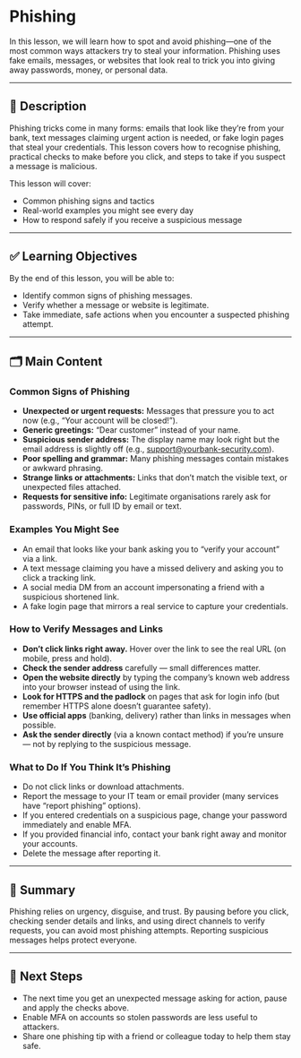 # Phishing

In this lesson, we will learn how to spot and avoid phishing—one of the most common ways attackers try to steal your information. Phishing uses fake emails, messages, or websites that look real to trick you into giving away passwords, money, or personal data.

---

## 📘 Description

Phishing tricks come in many forms: emails that look like they’re from your bank, text messages claiming urgent action is needed, or fake login pages that steal your credentials. This lesson covers how to recognise phishing, practical checks to make before you click, and steps to take if you suspect a message is malicious.

This lesson will cover:

- Common phishing signs and tactics  
- Real-world examples you might see every day  
- How to respond safely if you receive a suspicious message  

---

## ✅ Learning Objectives

By the end of this lesson, you will be able to:

- Identify common signs of phishing messages.  
- Verify whether a message or website is legitimate.  
- Take immediate, safe actions when you encounter a suspected phishing attempt.  

---

## 🗂️ Main Content

### Common Signs of Phishing

- **Unexpected or urgent requests:** Messages that pressure you to act now (e.g., “Your account will be closed!”).  
- **Generic greetings:** “Dear customer” instead of your name.  
- **Suspicious sender address:** The display name may look right but the email address is slightly off (e.g., support@yourbank-security.com).  
- **Poor spelling and grammar:** Many phishing messages contain mistakes or awkward phrasing.  
- **Strange links or attachments:** Links that don’t match the visible text, or unexpected files attached.  
- **Requests for sensitive info:** Legitimate organisations rarely ask for passwords, PINs, or full ID by email or text.

### Examples You Might See

- An email that looks like your bank asking you to “verify your account” via a link.  
- A text message claiming you have a missed delivery and asking you to click a tracking link.  
- A social media DM from an account impersonating a friend with a suspicious shortened link.  
- A fake login page that mirrors a real service to capture your credentials.

### How to Verify Messages and Links

- **Don’t click links right away.** Hover over the link to see the real URL (on mobile, press and hold).  
- **Check the sender address** carefully — small differences matter.  
- **Open the website directly** by typing the company’s known web address into your browser instead of using the link.  
- **Look for HTTPS and the padlock** on pages that ask for login info (but remember HTTPS alone doesn’t guarantee safety).  
- **Use official apps** (banking, delivery) rather than links in messages when possible.  
- **Ask the sender directly** (via a known contact method) if you’re unsure — not by replying to the suspicious message.

### What to Do If You Think It’s Phishing

- Do not click links or download attachments.  
- Report the message to your IT team or email provider (many services have “report phishing” options).  
- If you entered credentials on a suspicious page, change your password immediately and enable MFA.  
- If you provided financial info, contact your bank right away and monitor your accounts.  
- Delete the message after reporting it.

---

## 📝 Summary

Phishing relies on urgency, disguise, and trust. By pausing before you click, checking sender details and links, and using direct channels to verify requests, you can avoid most phishing attempts. Reporting suspicious messages helps protect everyone.

---

## 🎯 Next Steps

- The next time you get an unexpected message asking for action, pause and apply the checks above.  
- Enable MFA on accounts so stolen passwords are less useful to attackers.  
- Share one phishing tip with a friend or colleague today to help them stay safe.